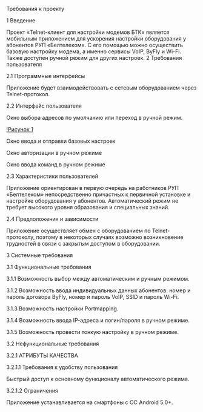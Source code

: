 Требования к проекту

1 Введение

Проект «Telnet-клиент для настройки модемов БТК» является мобильным приложением для ускорения настройки оборудования у абонентов РУП «Белтелеком». С его помощью можно осуществить базовую настройку модема, а именно сервисы VoIP, ByFly и Wi-Fi. Также доступен ручной режим для других настроек.
2 Требования пользователя

2.1 Программные интерфейсы

Приложение будет взаимодействовать с сетевым оборудованием через Telnet-протокол.

2.2 Интерфейс пользователя

Окно выбора адресов по умолчанию или переход в ручной режим.

 [!Рисунок 1](/TRTPO-Project/blob/master/1.png)

Окно ввода и отправки базовых настроек

 

Окно авторизации в ручном режиме
 
Окно ввода команд в ручном режиме
 
2.3 Характеристики пользователей

Приложение ориентирован в первую очередь на работников РУП «Белтелеком» непосредственно причастных к первичной установке и настройке оборудования у абонентов. Автоматический режим не требует высокого уровня образования и специальных знаний.

2.4 Предположения и зависимости

Приложение осуществляет обмен с оборудованием по Telnet-протоколу, поэтому в некоторых случаях возможно возникновение трудностей в связи с закрытым доступом в оборудовании.

3 Системные требования

3.1	 Функциональные требования

3.1.1	Возможность выбор между автоматическим и ручным режимом.

3.1.2	Возможность ввода индивидуальных данных абонентов: номер и пароль договора ByFly, номер и пароль VoIP, SSID и пароль Wi-Fi.

3.1.3	Возможность настройки Portmapping.

3.1.4	Возможность ввода IP-адреса и логин/пароля в ручном режиме.

3.1.5	Возможность провести тонкую настройку в ручном режиме.

3.2 Нефункциональные требования

3.2.1 АТРИБУТЫ КАЧЕСТВА

3.2.1.1 Требования к удобству пользования

Быстрый доступ к основному функционалу автоматического режима.

3.2.1.2 Ограничения

Приложение устанавливается на смартфоны с ОС Android 5.0+.
